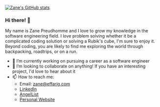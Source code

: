[![Zane's GitHub stats](https://github-readme-stats.vercel.app/api?username=zpreudhomme&theme=dark)](https://github.com/anuraghazra/github-readme-stats)

### Hi there! 👋
My name is Zane Preudhomme and I love to grow my knowledge in the software engineering field.  I love problem solving whether it be a complicated coding solution or solving a Rubik's cube, I'm sure to enjoy it.  Beyond coding, you are likely to find me exploring the world through backpacking, roadtrips, or on a run.

- 🔭 I’m currently working on pursuing a career as a software engineer
- 👯 I’m looking to collaborate on anything! If you have an interesting project, I'd love to hear about it
- 📫 How to reach me: 
  - Email: zane@effarig.com
  - [LinkedIn](https://www.linkedin.com/in/zane-preudhomme-4473a8128/)
  - [AngelList](https://angel.co/u/zane-preudhomme)
  - [Personal Website](https://zpreudhomme.github.io/)
  
<!--
**zpreudhomme/zpreudhomme** is a ✨ _special_ ✨ repository because its `README.md` (this file) appears on your GitHub profile.

Here are some ideas to get you started:

- 🔭 I’m currently working on ...
- 🌱 I’m currently learning ...
- 👯 I’m looking to collaborate on ...
- 🤔 I’m looking for help with ...
- 💬 Ask me about ...
- 📫 How to reach me: ...
- 😄 Pronouns: ...
- ⚡ Fun fact: ...
-->

